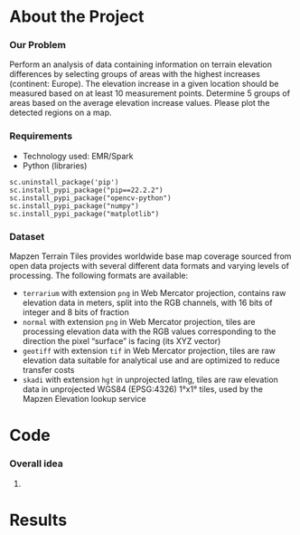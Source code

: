 # About the Project
### Our Problem
Perform an analysis of data containing information on terrain elevation differences by selecting groups of areas with the highest increases (continent: Europe). The elevation increase in a given location should be measured based on at least 10 measurement points. Determine 5 groups of areas based on the average elevation increase values. Please plot the detected regions on a map.
### Requirements
* Technology used: EMR/Spark
* Python (libraries)
```
sc.uninstall_package('pip')
sc.install_pypi_package("pip==22.2.2")
sc.install_pypi_package("opencv-python")
sc.install_pypi_package("numpy")
sc.install_pypi_package("matplotlib")
```

### Dataset
Mapzen Terrain Tiles provides worldwide base map coverage sourced from open data projects with several different data formats and varying levels of processing.
The following formats are available:
* `terrarium` with extension `png` in Web Mercator projection, contains raw elevation data in meters, split into the RGB channels, with 16 bits of integer and 8 bits of fraction
* `normal` with extension `png` in Web Mercator projection, tiles are processing elevation data with the RGB values corresponding to the direction the pixel “surface” is facing (its XYZ vector)
* `geotiff` with extension `tif` in Web Mercator projection, tiles are raw elevation data suitable for analytical use and are optimized to reduce transfer costs
* `skadi` with extension `hgt` in unprojected latlng, tiles are raw elevation data in unprojected WGS84 (EPSG:4326) 1°x1° tiles, used by the Mapzen Elevation lookup service


# Code

### Overall idea
1. 

# Results
